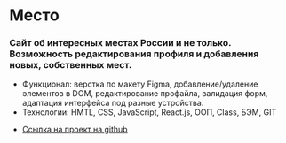 # Место
### Сайт об интересных местах России и не только. Возможность редактирования профиля и добавления новых, собственных мест.
- Функционал: верстка по макету Figma, добавление/удаление элементов в DOM, редактирование профайла, валидация форм, адаптация интерфейса под разные устройства.
- Технологии: HMTL, CSS, JavaScript, React.js, ООП, Class, БЭМ, GIT

* [Ссылка на проект на github](https://nefedov98.github.io/mesto/index.html)
